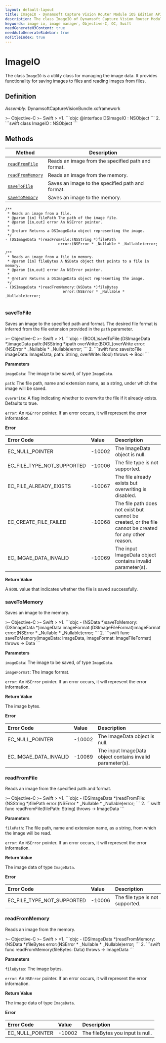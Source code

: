 ```yaml
---
layout: default-layout
title: ImageIO - Dynamsoft Capture Vision Router Module iOS Edition API Reference
description: The class ImageIO of Dynamsoft Capture Vision Router Module is a utility class for managing the image data. It provides functionality for saving images to files and reading images from files.
keywords: image io, image manager, Objective-C, OC, Swift
needGenerateH3Content: true
needAutoGenerateSidebar: true
noTitleIndex: true
---
```


# ImageIO

The class `ImageIO` is a utility class for managing the image data. It provides functionality for saving images to files and reading images from files.

## Definition

*Assembly:* DynamsoftCaptureVisionBundle.xcframework

<div class="sample-code-prefix"></div>
>- Objective-C
>- Swift
>
>1. 
```objc
@interface DSImageIO : NSObject
```
2. 
```swift
class ImageIO : NSObject
```

## Methods

| Method | Description |
| ------ | ----------- |
| [`readFromFile`](#readfromfile) | Reads an image from the specified path and format. |
| [`readFromMemory`](#readfrommemory) | Reads an image from the memory. |
| [`saveToFile`](#savetofile) | Saves an image to the specified path and format. |
| [`saveToMemory`](#savetomemory) | Saves an image to the memory. |

```objc
/**
 * Reads an image from a file.
 * @param [in] filePath The path of the image file.
 * @param [in,out] error An NSError pointer.
 *
 * @return Returns a DSImageData object representing the image.
 */
- (DSImageData *)readFromFile:(NSString *)filePath
                        error:(NSError * _Nullable * _Nullable)error;

/**
 * Reads an image from a file in memory.
 * @param [in] fileBytes A NSData object that points to a file in memory.
 * @param [in,out] error An NSError pointer.
 *
 * @return Returns a DSImageData object representing the image.
 */
- (DSImageData *)readFromMemory:(NSData *)fileBytes
                          error:(NSError * _Nullable * _Nullable)error;


```

### saveToFile

Saves an image to the specified path and format. The desired file format is inferred from the file extension provided in the `path` parameter.

<div class="sample-code-prefix"></div>
>- Objective-C
>- Swift
>
>1. 
```objc
- (BOOL)saveToFile:(DSImageData *)imageData
              path:(NSString *)path
         overWrite:(BOOL)overWrite
             error:(NSError * _Nullable * _Nullable)error;
```
2. 
```swift
func save(toFile imageData: ImageData, path: String, overWrite: Bool) throws -> Bool
```

**Parameters**

`imageData`: The image to be saved, of type `ImageData`.

`path`: The file path, name and extension name, as a string, under which the image will be saved.

`overWrite`: A flag indicating whether to overwrite the file if it already exists. Defaults to true.

`error`: An `NSError` pointer. If an error occurs, it will represent the error information.

**Error**

| Error Code | Value | Description |
| :--------- | :---- | :---------- |
| EC_NULL_POINTER | -10002 | The ImageData object is null. |
| EC_FILE_TYPE_NOT_SUPPORTED | -10006 | The file type is not supported. |
| EC_FILE_ALREADY_EXISTS | -10067 | The file already exists but overwriting is disabled. |
| EC_CREATE_FILE_FAILED | -10068 | The file path does not exist but cannot be created, or the file cannot be created for any other reason. |
| EC_IMGAE_DATA_INVALID | -10069 | The input ImageData object contains invalid parameter(s). |

**Return Value**

A `BOOL` value that indicates whether the file is saved successfully.

### saveToMemory

Saves an image to the memory.

<div class="sample-code-prefix"></div>
>- Objective-C
>- Swift
>
>1. 
```objc
- (NSData *)saveToMemory:(DSImageData *)imageData
             imageFormat:(DSImageFileFormat)imageFormat
                   error:(NSError * _Nullable * _Nullable)error;
```
2. 
```swift
func saveToMemory(imageData: ImageData, imageFormat: ImageFileFormat) throws -> Data
```

**Parameters**

`imageData`: The image to be saved, of type `ImageData`.

`imageFormat`: The image format.

`error`: An `NSError` pointer. If an error occurs, it will represent the error information.

**Return Value**

The image bytes.

**Error**

| Error Code | Value | Description |
| :--------- | :---- | :---------- |
| EC_NULL_POINTER | -10002 | The ImageData object is null. |
| EC_IMGAE_DATA_INVALID | -10069 | The input ImageData object contains invalid parameter(s). |

### readFromFile

Reads an image from the specified path and format.

<div class="sample-code-prefix"></div>
>- Objective-C
>- Swift
>
>1. 
```objc
- (DSImageData *)readFromFile:(NSString *)filePath
                        error:(NSError * _Nullable * _Nullable)error;
```
2. 
```swift
func readFromFile(filePath: String) throws -> ImageData
```

**Parameters**

`filePath`: The file path, name and extension name, as a string, from which the image will be read.

`error`: An `NSError` pointer. If an error occurs, it will represent the error information.

**Return Value**

The image data of type `ImageData`.

**Error**

| Error Code | Value | Description |
| :--------- | :---- | :---------- |
| EC_FILE_TYPE_NOT_SUPPORTED | -10006 | The file type is not supported. |

### readFromMemory

Reads an image from the memory.

<div class="sample-code-prefix"></div>
>- Objective-C
>- Swift
>
>1. 
```objc
- (DSImageData *)readFromMemory:(NSData *)fileBytes
                          error:(NSError * _Nullable * _Nullable)error;
```
2. 
```swift
func readFromMemory(fileBytes: Data) throws -> ImageData
```

**Parameters**

`fileBytes`: The image bytes.

`error`: An `NSError` pointer. If an error occurs, it will represent the error information.

**Return Value**

The image data of type `ImageData`.

**Error**

| Error Code | Value | Description |
| :--------- | :---- | :---------- |
| EC_NULL_POINTER | -10002 | The fileBytes you input is null. |
